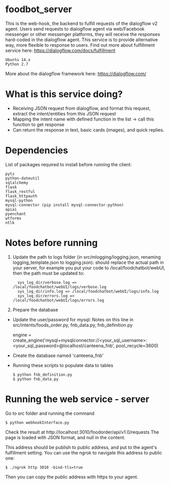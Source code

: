 # foodbot_server
This is the web-hook, the backend to fulfill requests of the dialogflow v2 agent. Users send requests to dialogflow agent via web/Facebook messenger or other messenger platforms, they will receive the responses hard-coded in the dialogflow agent. This service is to provide alternative way, more flexible to response to users.
Find out more about fulfillment service here: https://dialogflow.com/docs/fulfillment



    Ubuntu 14.x
    Python 2.7

More about the dialogflow framework here: https://dialogflow.com/

# What is this service doing?

 * Receiving JSON request from dialogflow, and format this request, extract the intent/entities from this JSON request
 * Mapping the intent name with defined function in the list -> call this function to get response 
 * Can return the response in text, basic cards (images), and quick replies.
 

# Dependencies
List of packages required to install before running the client:

    pytz   
    python-dateutil   
    sqlalchemy   
    flask   
    flask_restful
    flask_httpauth
    mysql-python
    mysql-connector (pip install mysql-connector-python)
    apiai   
    pyenchant   
    wtforms   
    ntlk

# Notes before running

1. Update the path to logs folder (in src/mlogging/logging.json, renaming logging_template.json to logging.json): should replace the actual path in your server, for example you put your code to /local/foodchatbot/webUI, then the path must be updated to: 

    
         sys_log_dir/verbose.log => /local/foodchatbot/webUI/logs/verbose.log
         sys_log_dir/info.log => /local/foodchatbot/webUI/logs/info.log
         sys_log_dir/errors.log => /local/foodchatbot/webUI/logs/errors.log

2. Prepare the database

  * Update the user/password for mysql: Notes on this line in src/intents/foods_order.py, fnb_data.py, fnb_definition.py
    
    engine = create_engine('mysql+mysqlconnector://<your_sql_username>:<your_sql_password>@localhost/canteena_fnb', pool_recycle=3600)
    
  * Create the database named 'canteena_fnb'
  
  * Running these scripts to populate data to tables
  
  
        $ python fnb_definition.py
        $ python fnb_data.py


# Running the web service - server
Go to src folder and running the command

    $ python webhookInterface.py

Check the result at http://localhost:3010/foodorder/api/v1.0/requests
The page is loaded with JSON format, and null in the content.

This address should be publish to public address, and put to the agent's fulfillment setting. You can use the ngrok to navigate this address to public one:

    $ ./ngrok http 3010 -bind-tls=true
    
Then you can copy the public address with https to your agent.


